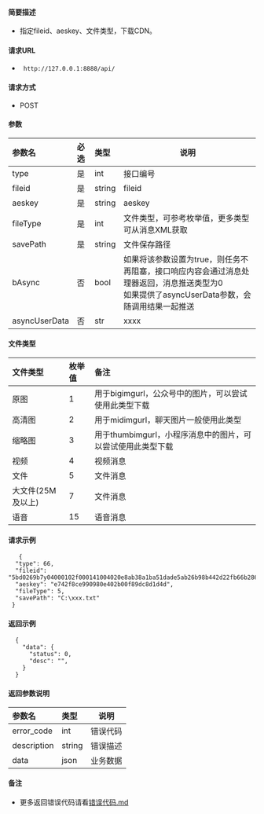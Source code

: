
#### 简要描述

- 指定fileid、aeskey、文件类型，下载CDN。

#### 请求URL
- ` http://127.0.0.1:8888/api/`
  
#### 请求方式
- POST 

#### 参数

| 参数名           | 必选 | 类型     | 说明                                                                                  |   
|:--------------|:---|:-------|-------------------------------------------------------------------------------------|   
| type          | 是  | int    | 接口编号                                                                                |   
| fileid        | 是  | string | fileid                                                                              |   
| aeskey        | 是  | string | aeskey                                                                              |   
| fileType      | 是  | int    | 文件类型，可参考枚举值，更多类型可从消息XML获取                                                           |   
| savePath      | 是  | string | 文件保存路径                                                                              |   
| bAsync        | 否  | bool   | 如果将该参数设置为true，则任务不再阻塞，接口响应内容会通过消息处理器返回，消息推送类型为0<br/>如果提供了asyncUserData参数，会随调用结果一起推送 |   
| asyncUserData | 否  | str    | xxxx                                                                                |   

#### 文件类型

| 文件类型        | 枚举值 | 备注                                  |  
|:------------|:----|:------------------------------------|   
| 原图          | 1   | 用于bigimgurl，公众号中的图片，可以尝试使用此类型下载     |
| 高清图         | 2   | 用于midimgurl，聊天图片一般使用此类型             |
| 缩略图         | 3   | 用于thumbimgurl，小程序消息中的图片，可以尝试使用此类型下载 |
| 视频          | 4   | 视频消息                                |
| 文件          | 5   | 文件消息                                |
| 大文件(25M及以上) | 7   | 文件消息                                |
| 语音          | 15  | 语音消息                                |

#### 请求示例

```
   {
  "type": 66,
  "fileid": "5bd0269b7y04000102f000141004020e8ab38a1ba51dade5ab26b98b442d22fb66b28638433666234240b41c66c464020770640234020dcd542f0302d4m4840480280001024903b44b00010207303",
  "aeskey": "e742f8ce990980e402b00f89dc8d1d4d",
  "fileType": 5,
  "savePath": "C:\xxx.txt"
 } 
```

#### 返回示例 

``` 
  {
    "data": {
      "status": 0,
      "desc": "",
    }
  }
```

#### 返回参数说明 

| 参数名         | 类型     | 说明   |   
|:------------|:-------|------|   
| error_code  | int    | 错误代码 |   
| description | string | 错误描述 |   
| data        | json   | 业务数据 |   

#### 备注 

- 更多返回错误代码请看[错误代码.md](../错误代码.md)






